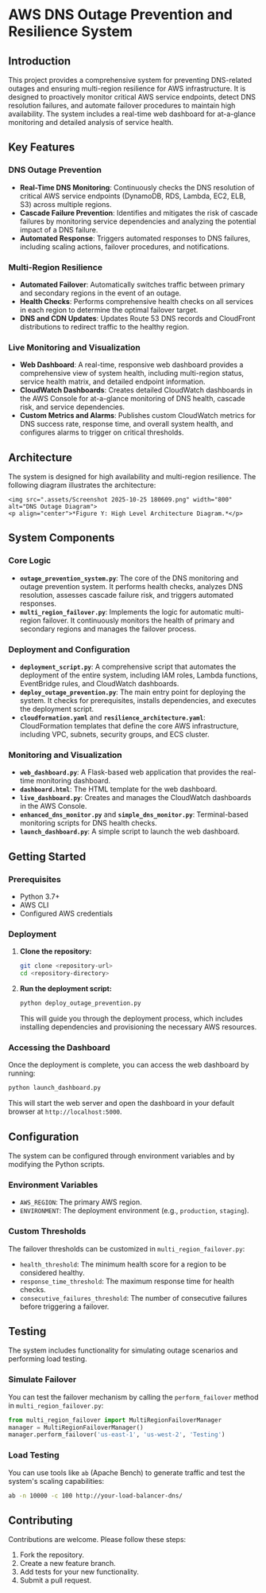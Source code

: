 # AWS DNS Outage Prevention and Resilience System

## Introduction

This project provides a comprehensive system for preventing DNS-related outages and ensuring multi-region resilience for AWS infrastructure. It is designed to proactively monitor critical AWS service endpoints, detect DNS resolution failures, and automate failover procedures to maintain high availability. The system includes a real-time web dashboard for at-a-glance monitoring and detailed analysis of service health.

## Key Features

### DNS Outage Prevention
- **Real-Time DNS Monitoring**: Continuously checks the DNS resolution of critical AWS service endpoints (DynamoDB, RDS, Lambda, EC2, ELB, S3) across multiple regions.
- **Cascade Failure Prevention**: Identifies and mitigates the risk of cascade failures by monitoring service dependencies and analyzing the potential impact of a DNS failure.
- **Automated Response**: Triggers automated responses to DNS failures, including scaling actions, failover procedures, and notifications.

### Multi-Region Resilience
- **Automated Failover**: Automatically switches traffic between primary and secondary regions in the event of an outage.
- **Health Checks**: Performs comprehensive health checks on all services in each region to determine the optimal failover target.
- **DNS and CDN Updates**: Updates Route 53 DNS records and CloudFront distributions to redirect traffic to the healthy region.

### Live Monitoring and Visualization
- **Web Dashboard**: A real-time, responsive web dashboard provides a comprehensive view of system health, including multi-region status, service health matrix, and detailed endpoint information.
- **CloudWatch Dashboards**: Creates detailed CloudWatch dashboards in the AWS Console for at-a-glance monitoring of DNS health, cascade risk, and service dependencies.
- **Custom Metrics and Alarms**: Publishes custom CloudWatch metrics for DNS success rate, response time, and overall system health, and configures alarms to trigger on critical thresholds.

## Architecture

The system is designed for high availability and multi-region resilience. The following diagram illustrates the architecture:

```
<img src=".assets/Screenshot 2025-10-25 180609.png" width="800" alt="DNS Outage Diagram">
<p align="center">*Figure Y: High Level Architecture Diagram.*</p>
```

## System Components

### Core Logic
- **`outage_prevention_system.py`**: The core of the DNS monitoring and outage prevention system. It performs health checks, analyzes DNS resolution, assesses cascade failure risk, and triggers automated responses.
- **`multi_region_failover.py`**: Implements the logic for automatic multi-region failover. It continuously monitors the health of primary and secondary regions and manages the failover process.

### Deployment and Configuration
- **`deployment_script.py`**: A comprehensive script that automates the deployment of the entire system, including IAM roles, Lambda functions, EventBridge rules, and CloudWatch dashboards.
- **`deploy_outage_prevention.py`**: The main entry point for deploying the system. It checks for prerequisites, installs dependencies, and executes the deployment script.
- **`cloudformation.yaml`** and **`resilience_architecture.yaml`**: CloudFormation templates that define the core AWS infrastructure, including VPC, subnets, security groups, and ECS cluster.

### Monitoring and Visualization
- **`web_dashboard.py`**: A Flask-based web application that provides the real-time monitoring dashboard.
- **`dashboard.html`**: The HTML template for the web dashboard.
- **`live_dashboard.py`**: Creates and manages the CloudWatch dashboards in the AWS Console.
- **`enhanced_dns_monitor.py`** and **`simple_dns_monitor.py`**: Terminal-based monitoring scripts for DNS health checks.
- **`launch_dashboard.py`**: A simple script to launch the web dashboard.

## Getting Started

### Prerequisites
- Python 3.7+
- AWS CLI
- Configured AWS credentials

### Deployment
1. **Clone the repository:**
   ```bash
   git clone <repository-url>
   cd <repository-directory>
   ```
2. **Run the deployment script:**
   ```bash
   python deploy_outage_prevention.py
   ```
   This will guide you through the deployment process, which includes installing dependencies and provisioning the necessary AWS resources.

### Accessing the Dashboard
Once the deployment is complete, you can access the web dashboard by running:
```bash
python launch_dashboard.py
```
This will start the web server and open the dashboard in your default browser at `http://localhost:5000`.

## Configuration

The system can be configured through environment variables and by modifying the Python scripts.

### Environment Variables
- `AWS_REGION`: The primary AWS region.
- `ENVIRONMENT`: The deployment environment (e.g., `production`, `staging`).

### Custom Thresholds
The failover thresholds can be customized in `multi_region_failover.py`:
- `health_threshold`: The minimum health score for a region to be considered healthy.
- `response_time_threshold`: The maximum response time for health checks.
- `consecutive_failures_threshold`: The number of consecutive failures before triggering a failover.

## Testing

The system includes functionality for simulating outage scenarios and performing load testing.

### Simulate Failover
You can test the failover mechanism by calling the `perform_failover` method in `multi_region_failover.py`:
```python
from multi_region_failover import MultiRegionFailoverManager
manager = MultiRegionFailoverManager()
manager.perform_failover('us-east-1', 'us-west-2', 'Testing')
```

### Load Testing
You can use tools like `ab` (Apache Bench) to generate traffic and test the system's scaling capabilities:
```bash
ab -n 10000 -c 100 http://your-load-balancer-dns/
```

## Contributing

Contributions are welcome. Please follow these steps:
1. Fork the repository.
2. Create a new feature branch.
3. Add tests for your new functionality.
4. Submit a pull request.
